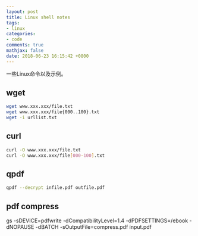 ```yaml
---
layout: post
title: Linux shell notes
tags:
- linux
categories:
- code
comments: true
mathjax: false
date: 2018-06-23 16:15:42 +0800
---
```

一些Linux命令以及示例。

## wget
```bash
wget www.xxx.xxx/file.txt
wget www.xxx.xxx/file{000..100}.txt
wget -i urllist.txt
```

## curl
```bash
curl -O www.xxx.xxx/file.txt
curl -O www.xxx.xxx/file[000-100].txt
```
## qpdf
```bash
qpdf --decrypt infile.pdf outfile.pdf
```
## pdf compress
gs -sDEVICE=pdfwrite -dCompatibilityLevel=1.4 -dPDFSETTINGS=/ebook -dNOPAUSE  -dBATCH -sOutputFile=compress.pdf input.pdf
